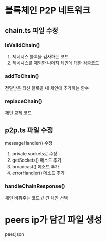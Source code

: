 # 블록체인 P2P 네트워크

## chain.ts 파일 수정

### isValidChain()

1. 제네시스 블록을 검사하는 코드
2. 제네시스를 제외한 나머지 체인에 대한 검증코드

### addToChain()

전달받은 최신 블록을 내 체인에 추가하는 함수

### replaceChain()

체인 교체 코드

## p2p.ts 파일 수정

messageHandler() 수정

1. private sockets로 수정
2. getSockets() 메소드 추가
3. broadcast() 메소드 추가
4. errorHandler() 메소드 추가

### handleChainResponse()

체인 바꿔주는 코드 // 긴 체인 선택

# peers ip가 담긴 파일 생성

peer.json
